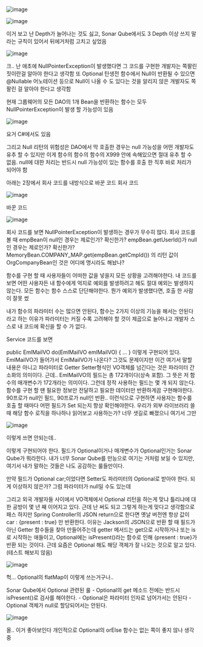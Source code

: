 
![image](https://user-images.githubusercontent.com/10288037/113504549-d60ebd80-9573-11eb-8595-bc1f225103b1.png)

![image](https://user-images.githubusercontent.com/10288037/113504555-d9a24480-9573-11eb-98e4-a639bfe161c9.png)





이거 보고 난 Depth가 늘어나는 것도 싫고, Sonar Qube에서도 3 Depth 이상 쓰지 말라는 규칙이 있어서 뒤에거처럼 고치고 싶었음

![image](https://user-images.githubusercontent.com/10288037/113504558-dd35cb80-9573-11eb-898c-f7b1f962f643.png)



크.. 난 애초에 NullPointerException이 발생했다면 그 코드를 구현한 개발자는 쪽팔린 짓이란걸 알아야 한다고 생각함
또 Optional 탄생전 함수에서 Null이 반환될 수 있으면 @Nullable 어노테이션 등으로 Null이 나올 수 도 있다는 것을 알리지 않은 개발자도 쪽팔린 걸 알아야 한다고 생각함

현재 그룹웨어의 모든 DAO의 1개 Bean을 반환하는 함수는 모두 NullPointerException이 발생 할 가능성이 있음

![image](https://user-images.githubusercontent.com/10288037/113504564-e32bac80-9573-11eb-9454-e56485eccf8c.png)

요거 C#에서도 있음


그리고 Null 리턴의 위험성은 DAO에서 막 호출한 경우는 null 가능성을 어떤 개발자도 유추 할 수 있지만 이게 함수의 함수의 함수의 X999 안에 속해있으면 절대 유추 할 수 없음.
null에 대한 처리는 반드시 null 가능성이 있는 함수를 호출 한 직후 바로 처리가 되어야 함

아래는 2장에서 회사 코드를 내방식으로 바꾼 코드
회사 코드

![image](https://user-images.githubusercontent.com/10288037/113504574-ea52ba80-9573-11eb-93bb-1b6845de2052.png)


바꾼 코드

![image](https://user-images.githubusercontent.com/10288037/113504576-ede64180-9573-11eb-96b8-2b202cc99a01.png)


회사 코드를 보면 NullPointerException이 발생하는 경우가 무수히 많다.
회사 코드를 볼 때 empBean이 null인 경우는 제로인가? 확신한가?
empBean.getUserId()가 null인 경우는 제로인가? 확신한가?
MemoryBean.COMPANY_MAP.get(empBean.getCmpId()) 의 리턴 값이 OrgCompanyBean인 것은 어디에 명시라도 해놨나?

함수를 구현 할 때 사용자들이 어떠한 값을 넣을지 모든 상황을 고려해야한다.
내 코드를 보면 어떤 사용자든 내 함수에게 억지로 예외를 발생하려고 해도 절대 예외는 발생하지 않는다.
모든 함수는 함수 스스로 단단해야한다. 뭔가 예외가 발생했다면, 호출 한 사람이 잘못 썼

내가 함수의 파라미터 수는 많으면 안된다, 함수는 2가지 이상의 기능을 해서는 안된다 라고 하는 이유가
파라미터는 커질 수록 고려해야 할 것이 제곱으로 늘어나고 개발자 스스로 내 코드에 확신을 할 수 가 없다.


Service 코드를 보면

public EmlMailVO do(EmlMailVO emlMailVO) {
	…
}
이렇게 구현되어 있다.
EmlMailVO가 들어가서 EmlMailVO가 나온다? 그것도 문제이지만 이건 여기서 말할 내용은 아니고
파라미터로 Getter Setter형식인 VO객체를 넘긴다는 것은 파라미터 간소화의 의미이다. 근데.. EmlMailVO의 필드는 총 172개이다(상속 포함). 그 뜻은 저 함수의 매개변수가 172개라는 의미이다. 그런데 정작 사용하는 필드는 몇 개 되지 않는다. 함수를 구현 할 땐 필요한 정보만 전달하고 필요한 데이터만 반환하게끔 구현해야한다. 90프로가 null인 필드, 90프로가 null인 반환.. 이런식으로 구현하면 사용자는 함수를 호출 할 때마다 어떤 필드가 Set 되는지 항상 확인해야한다.
우리가 외부 라이브러리 쓸 때 해당 함수 로직을 하나하나 읽어보고 사용하는가?
너무 샛길로 빠졌으니 여기서 그만


![image](https://user-images.githubusercontent.com/10288037/113504581-f63e7c80-9573-11eb-8c27-41bc07d4cae3.png)



이렇게 쓰면 안되는데..


이렇게 구현되어야 한다.
필드가 Optional이거나 매개변수가 Optional인거는 Sonar Qube가 뭐라한다.
내가 너무 Sonar Qube를 만능으로 여기는 거처럼 보일 수 있지만, 여기서 내가 말하는 것들은 나도 공감하는 룰들만이다.

만약 필드가 Optional<Car> car;이었다면 Setter도 파라미터의 Optional<Car>로 받아야 한다.
되게 이상하지 않은가? 그럼 파라미터가 null일 수도 있는데

그리고 외국 개발자들 사이에서 VO객체에서 Optional 리턴을 하는게 맞냐 틀리냐에 대한 공방이 몇 년 째 이어지고 있다.
근데 난 써도 되고 그렇게 하는게 맞다고 생각함으로 패스
하지만 Spring Controller의 JSON return으로 한다면 옛날 버전엔 항상 값이 car : {present : true} 만 반환한다.
이유는 Jackson의 JSON으로 반환 할 때 필드가 아닌 Getter 함수들을 찾아 만들어주는데 getter 메서드는 get으로 시작하거나 또는 is로 시작하는 애들이고, Optional에는 isPresent()라는 함수로 인해 {present : true}가 반환 되는 것이다.
근데 요즘은 Optional 해도 해당 객체가 잘 나오는 것으로 알고 있다. (테스트 해보지 않음)

![image](https://user-images.githubusercontent.com/10288037/113504584-fc345d80-9573-11eb-884e-ca4b7a0195f6.png)


헉… Optional의 flatMap이 이렇게 쓰는거구나..

Sonar Qube에서 Optional 관련된 룰
	- Optional의 get 메소드 전에는 반드시 isPresent()로 검사를 해야한다.
	- Optional은 파라미터 인자로 넘어가서는 안된다
	- Optional 객체가 null로 할당되어서는 안된다.

![image](https://user-images.githubusercontent.com/10288037/113504587-00f91180-9574-11eb-906b-b4cc4a2773d1.png)


올.. 이거 좋아보인다
개인적으로 Optional의 orElse 함수는 없는 쪽이 좋지 않나 생각중
